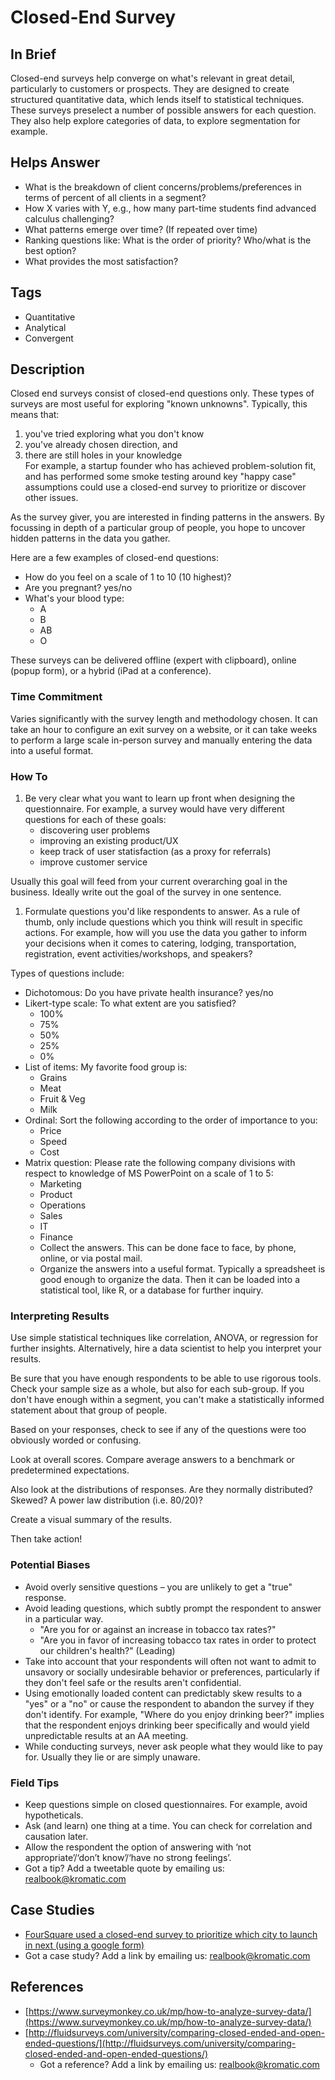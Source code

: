# Closed-End Survey

## In Brief

Closed-end surveys help converge on what's relevant in great detail, particularly to customers or prospects. They are designed to create structured quantitative data, which lends itself to statistical techniques. These surveys preselect a number of possible answers for each question. They also help explore categories of data, to explore segmentation for example.

## Helps Answer

* What is the breakdown of client concerns/problems/preferences in terms of percent of all clients in a segment?
* How X varies with Y, e.g., how many part-time students find advanced calculus challenging?
* What patterns emerge over time? \(If repeated over time\)
* Ranking questions like: What is the order of priority? Who/what is the best option?
* What provides the most satisfaction?

## Tags

* Quantitative
* Analytical
* Convergent

## Description

Closed end surveys consist of closed-end questions only. These types of surveys are most useful for exploring "known unknowns". Typically, this means that:  
 1. you've tried exploring what you don't know  
 2. you've already chosen direction, and  
 3. there are still holes in your knowledge  
For example, a startup founder who has achieved problem-solution fit, and has performed some smoke testing around key "happy case" assumptions could use a closed-end survey to prioritize or discover other issues.

As the survey giver, you are interested in finding patterns in the answers. By focussing in depth of a particular group of people, you hope to uncover hidden patterns in the data you gather.

Here are a few examples of closed-end questions:

* How do you feel on a scale of 1 to 10 \(10 highest\)?
* Are you pregnant? yes/no
* What's your blood type: 
  * A
  * B
  * AB
  * O

These surveys can be delivered offline \(expert with clipboard\), online \(popup form\), or a hybrid \(iPad at a conference\).

### Time Commitment

Varies significantly with the survey length and methodology chosen. It can take an hour to configure an exit survey on a website, or it can take weeks to perform a large scale in-person survey and manually entering the data into a useful format.

### How To

1. Be very clear what you want to learn up front when designing the questionnaire. For example, a survey would have very different questions for each of these goals:
   * discovering user problems 
   * improving an existing product/UX
   * keep track of user statisfaction \(as a proxy for referrals\)
   * improve customer service

Usually this goal will feed from your current overarching goal in the business. Ideally write out the goal of the survey in one sentence.

1. Formulate questions you'd like respondents to answer. As a rule of thumb, only include questions which you think will result in specific actions. For example, how will you use the data you gather to inform your decisions when it comes to catering, lodging, transportation, registration, event activities/workshops, and speakers?

Types of questions include:

* Dichotomous: Do you have private health insurance? yes/no
* Likert-type scale: To what extent are you satisfied? 
  * 100%
  * 75%
  * 50%
  * 25%
  * 0%
* List of items: My favorite food group is:
  * Grains
  * Meat
  * Fruit & Veg
  * Milk
* Ordinal: Sort the following according to the order of importance to you:
  * Price
  * Speed
  * Cost
* Matrix question: Please rate the following company divisions with respect to knowledge of MS PowerPoint on a scale of 1 to 5:
  * Marketing
  * Product
  * Operations
  * Sales
  * IT
  * Finance
  * Collect the answers. This can be done face to face, by phone, online, or via postal mail. 
  * Organize the answers into a useful format. Typically a spreadsheet is good enough to organize the data. Then it can be loaded into a statistical tool, like R, or a database for further inquiry. 

### Interpreting Results

Use simple statistical techniques like correlation, ANOVA, or regression for further insights. Alternatively, hire a data scientist to help you interpret your results.

Be sure that you have enough respondents to be able to use rigorous tools. Check your sample size as a whole, but also for each sub-group. If you don't have enough within a segment, you can't make a statistically informed statement about that group of people.

Based on your responses, check to see if any of the questions were too obviously worded or confusing.

Look at overall scores. Compare average answers to a benchmark or predetermined expectations.

Also look at the distributions of responses. Are they normally distributed? Skewed? A power law distribution \(i.e. 80/20\)?

Create a visual summary of the results.

Then take action!

### Potential Biases

* Avoid overly sensitive questions – you are unlikely to get a "true" response.
* Avoid leading questions, which subtly prompt the respondent to answer in a particular way.
  * "Are you for or against an increase in tobacco tax rates?"
  * "Are you in favor of increasing tobacco tax rates in order to protect our children's health?" \(Leading\)
* Take into account that your respondents will often not want to admit to unsavory or socially undesirable behavior or preferences, particularly if they don't feel safe or the results aren't confidential. 
* Using emotionally loaded content can predictably skew results to a "yes" or a "no" or cause the respondent to abandon the survey if they don't identify. For example, "Where do you enjoy drinking beer?" implies that the respondent enjoys drinking beer specifically and would yield unpredictable results at an AA meeting.
* While conducting surveys, never ask people what they would like to pay for. Usually they lie or are simply unaware. 

### Field Tips

* Keep questions simple on closed questionnaires. For example, avoid hypotheticals.
* Ask \(and learn\) one thing at a time. You can check for correlation and causation later.
* Allow the respondent the option of answering with ‘not appropriate’/‘don’t know’/‘have no strong feelings’.
* Got a tip? Add a tweetable quote by emailing us: [realbook@kromatic.com](mailto:realbook@kromatic.com)

## Case Studies

* [FourSquare used a closed-end survey to prioritize which city to launch in next \(using a google form\)](https://techcrunch.com/2009/10/15/foursquare-nearly-doubles-its-playing-field/)
* Got a case study? Add a link by emailing us: [realbook@kromatic.com](realbook@kromatic.com)

## References

* [https://www.surveymonkey.co.uk/mp/how-to-analyze-survey-data/](https://www.surveymonkey.co.uk/mp/how-to-analyze-survey-data/)
* [http://fluidsurveys.com/university/comparing-closed-ended-and-open-ended-questions/](http://fluidsurveys.com/university/comparing-closed-ended-and-open-ended-questions/)
  * Got a reference? Add a link by emailing us: [realbook@kromatic.com](realbook@kromatic.com)



